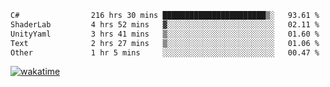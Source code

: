 <!--START_SECTION:waka-->

```txt
C#                216 hrs 30 mins ███████████████████████▒░   93.61 %
ShaderLab         4 hrs 52 mins   ▓░░░░░░░░░░░░░░░░░░░░░░░░   02.11 %
UnityYaml         3 hrs 41 mins   ▒░░░░░░░░░░░░░░░░░░░░░░░░   01.60 %
Text              2 hrs 27 mins   ▒░░░░░░░░░░░░░░░░░░░░░░░░   01.06 %
Other             1 hr 5 mins     ░░░░░░░░░░░░░░░░░░░░░░░░░   00.47 %
```

<!--END_SECTION:waka-->
[![wakatime](https://wakatime.com/badge/user/6c2f442e-41b4-42e3-bc06-d5d8203ad1da.svg)](https://wakatime.com/@6c2f442e-41b4-42e3-bc06-d5d8203ad1da)

